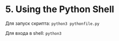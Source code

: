 # 5. Using the Python Shell

Для запуск скрипта:
`python3 pythonfile.py`

Для входа в shell:
`python3`
